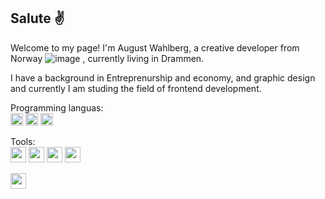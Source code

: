 ## Salute :v:

Welcome to my page!
I'm August Wahlberg, a creative developer from Norway ![image](https://user-images.githubusercontent.com/91577070/172959591-3813a077-a1b0-4057-adea-dc436cbdf63f.png)
, currently living in Drammen.

I have a background in Entreprenurship and economy, and graphic design and currently I am studing the field of frontend development. 

Programming languas:  
<img src="https://user-images.githubusercontent.com/91577070/172962081-babf7f7c-4e95-47a2-a42f-a1deb577df76.png" width="20" height="20" />
<img src="https://user-images.githubusercontent.com/91577070/172960307-94a802fa-1c6d-4382-ba8d-737fb07d3967.png" width="20" height="20" />
<img src="https://user-images.githubusercontent.com/91577070/172960809-826fcb14-da47-4f5e-94e4-bd575006ed2c.png" width="20" height="20" />

Tools:  
<img src="https://user-images.githubusercontent.com/91577070/172962472-a8f40613-a530-446d-b049-89322da51bdb.png" width="25" height="25" />
<img src="https://user-images.githubusercontent.com/91577070/172962640-b6530708-ee24-4aa6-b701-98cc7a388dbe.png" width="25" height="25" />
<img src="https://user-images.githubusercontent.com/91577070/172962723-2ae4ef65-af35-417a-9788-cd93a3b63548.png" width="25" height="25" />
<img src="https://user-images.githubusercontent.com/91577070/172962946-04631940-546d-4123-8d28-19a57ee9d1b4.png" width="25" height="25" />

<img src="hhttps://user-images.githubusercontent.com/91577070/172963074-9da922e9-20af-47bd-8f5e-e8f1dc28a61a.png" width="25" height="25" />









<!--
**AugustWahlberg/AugustWahlberg** is a ✨ _special_ ✨ repository because its `README.md` (this file) appears on your GitHub profile.

Here are some ideas to get you started:

- 🔭 I’m currently working on ...
- 🌱 I’m currently learning ...
- 👯 I’m looking to collaborate on ...
- 🤔 I’m looking for help with ...
- 💬 Ask me about ...
- 📫 How to reach me: ...
- 😄 Pronouns: ...
- ⚡ Fun fact: ...
-->
